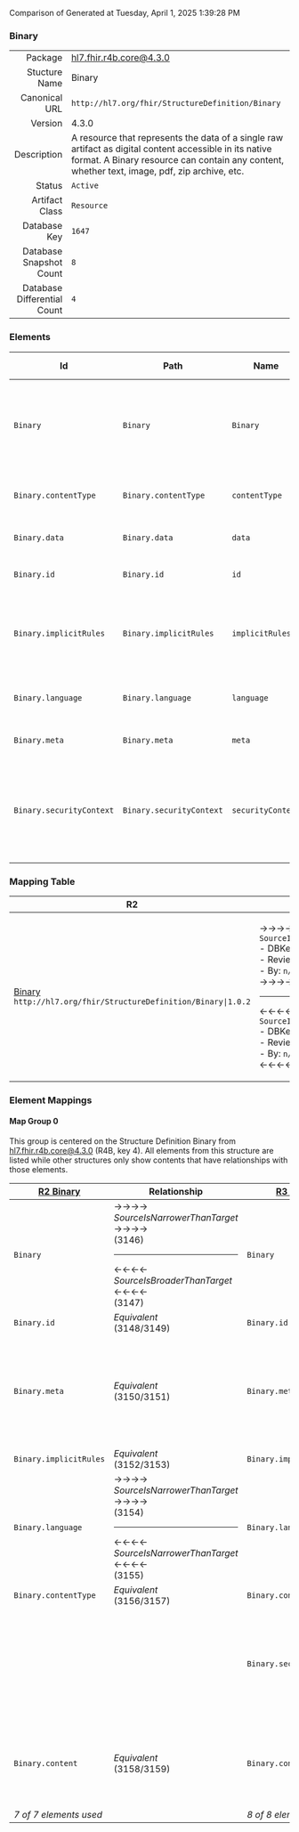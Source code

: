 Comparison of 
Generated at Tuesday, April 1, 2025 1:39:28 PM

### Binary

|      |     |
| ---: | --- |
| Package | hl7.fhir.r4b.core@4.3.0 |
| Stucture Name | Binary |
| Canonical URL | `http://hl7.org/fhir/StructureDefinition/Binary` |
| Version | 4.3.0 |
| Description | A resource that represents the data of a single raw artifact as digital content accessible in its native format.  A Binary resource can contain any content, whether text, image, pdf, zip archive, etc. |
| Status | `Active` |
| Artifact Class | `Resource` |
| Database Key | `1647` |
| Database Snapshot Count | `8` |
| Database Differential Count | `4` |

### Elements

| Id | Path | Name | Base Path | Short | Cardinality | Collated Type | Binding Strength | Binding Value Set |
| -- | ---- | ---- | --------- | ----- | ----------- | ------------- | ---------------- | ----------------- |
| `Binary` | `Binary` | `Binary` | Binary | Pure binary content defined by a format other than FHIR | 0..* | Binary |  |  |
| `Binary.contentType` | `Binary.contentType` | `contentType` | Binary.contentType | MimeType of the binary content | 1..1 | code | `Required` | `http://hl7.org/fhir/ValueSet/mimetypes|4.3.0` |
| `Binary.data` | `Binary.data` | `data` | Binary.data | The actual content | 0..1 | base64Binary |  |  |
| `Binary.id` | `Binary.id` | `id` | Resource.id | Logical id of this artifact | 0..1 | id |  |  |
| `Binary.implicitRules` | `Binary.implicitRules` | `implicitRules` | Resource.implicitRules | A set of rules under which this content was created | 0..1 | uri |  |  |
| `Binary.language` | `Binary.language` | `language` | Resource.language | Language of the resource content | 0..1 | code | `Required` | `http://hl7.org/fhir/ValueSet/all-languages` |
| `Binary.meta` | `Binary.meta` | `meta` | Resource.meta | Metadata about the resource | 0..1 | Meta |  |  |
| `Binary.securityContext` | `Binary.securityContext` | `securityContext` | Binary.securityContext | Identifies another resource to use as proxy when enforcing access control | 0..1 | Reference(http://hl7.org/fhir/StructureDefinition/Resource) |  |  |
### Mapping Table

| R2 | Comparison | R3 | Comparison | R4 | Comparison | R4B | Comparison | R5
| --- | --- | --- | --- | --- | --- | --- | --- | ---
| [Binary](/docs/R2/Resources/Binary.md)<br/> `http://hl7.org/fhir/StructureDefinition/Binary\|1.0.2` | →→→→→→→<br/>`SourceIsNarrowerThanTarget`<br/>- DBKey: `78`<br/>- Reviewed: `n/a`<br/>- By: `n/a`<br/>→→→→→→→<hr/>←←←←←←←<br/>`SourceIsBroaderThanTarget`<br/>- DBKey: `244`<br/>- Reviewed: `n/a`<br/>- By: `n/a`<br/>←←←←←←←| [Binary](/docs/R3/Resources/Binary.md)<br/> `http://hl7.org/fhir/StructureDefinition/Binary\|3.0.2` | →→→→→→→<br/>`SourceIsNarrowerThanTarget`<br/>- DBKey: `423`<br/>- Reviewed: `n/a`<br/>- By: `n/a`<br/>→→→→→→→<hr/>←←←←←←←<br/>`Equivalent`<br/>- DBKey: `619`<br/>- Reviewed: `n/a`<br/>- By: `n/a`<br/>←←←←←←←| [Binary](/docs/R4/Resources/Binary.md)<br/> `http://hl7.org/fhir/StructureDefinition/Binary\|4.0.1` | →→→→→→→<br/>`Equivalent`<br/>- DBKey: `1403`<br/>- Reviewed: `n/a`<br/>- By: `n/a`<br/>→→→→→→→<hr/>←←←←←←←<br/>`Equivalent`<br/>- DBKey: `1404`<br/>- Reviewed: `n/a`<br/>- By: `n/a`<br/>←←←←←←←| [Binary](/docs/R4B/Resources/Binary.md)<br/> `http://hl7.org/fhir/StructureDefinition/Binary\|4.3.0` | →→→→→→→<br/>`Equivalent`<br/>- DBKey: `926`<br/>- Reviewed: `n/a`<br/>- By: `n/a`<br/>→→→→→→→<hr/>←←←←←←←<br/>`Equivalent`<br/>- DBKey: `1155`<br/>- Reviewed: `n/a`<br/>- By: `n/a`<br/>←←←←←←←| [Binary](/docs/R5/Resources/Binary.md)<br/> `http://hl7.org/fhir/StructureDefinition/Binary\|5.0.0` 

### Element Mappings


#### Map Group 0

This group is centered on the Structure Definition Binary from hl7.fhir.r4b.core@4.3.0 (R4B, key 4).
All elements from this structure are listed while other structures only show contents that have relationships with those elements.

| [R2 Binary](/docs/R2/Resources/Binary.md)| Relationship | [R3 Binary](/docs/R3/Resources/Binary.md)| Relationship | [R4 Binary](/docs/R4/Resources/Binary.md)| Relationship | R4B Binary| Relationship | [R5 Binary](/docs/R5/Resources/Binary.md)
| --- | --- | --- | --- | --- | --- | --- | --- | ---
| `Binary`| →→→→ _SourceIsNarrowerThanTarget_ →→→→ <br/>(3146)<hr/>←←←← _SourceIsBroaderThanTarget_ ←←←← <br/>(3147)| `Binary`| _Equivalent_<br/>(10437/10438)| `Binary`| _Equivalent_<br/>(22002/22003)| **`Binary`**| _Equivalent_<br/>(37079/37080)| `Binary`
| `Binary.id`| _Equivalent_<br/>(3148/3149)| `Binary.id`| _Equivalent_<br/>(10439/10440)| `Binary.id`| _Equivalent_<br/>(22004/22005)| **`Binary.id`**| _Equivalent_<br/>(37081/37082)| `Binary.id`
| `Binary.meta`| _Equivalent_<br/>(3150/3151)| `Binary.meta`| →→→→ _SourceIsNarrowerThanTarget_ →→→→ <br/>(10441)<hr/>←←←← _SourceIsBroaderThanTarget_ ←←←← <br/>(10442)| `Binary.meta`| _Equivalent_<br/>(22006/22007)| **`Binary.meta`**| _Equivalent_<br/>(37083/37084)| `Binary.meta`
| `Binary.implicitRules`| _Equivalent_<br/>(3152/3153)| `Binary.implicitRules`| _Equivalent_<br/>(10443/10444)| `Binary.implicitRules`| _Equivalent_<br/>(22008/22009)| **`Binary.implicitRules`**| _Equivalent_<br/>(37085/37086)| `Binary.implicitRules`
| `Binary.language`| →→→→ _SourceIsNarrowerThanTarget_ →→→→ <br/>(3154)<hr/>←←←← _SourceIsNarrowerThanTarget_ ←←←← <br/>(3155)| `Binary.language`| →→→→ _SourceIsNarrowerThanTarget_ →→→→ <br/>(10445)<hr/>←←←← _SourceIsNarrowerThanTarget_ ←←←← <br/>(10446)| `Binary.language`| _Equivalent_<br/>(22010/22011)| **`Binary.language`**| _Equivalent_<br/>(37087/37088)| `Binary.language`
| `Binary.contentType`| _Equivalent_<br/>(3156/3157)| `Binary.contentType`| _Equivalent_<br/>(10447/10448)| `Binary.contentType`| _Equivalent_<br/>(22012/22013)| **`Binary.contentType`**| _Equivalent_<br/>(37089/37090)| `Binary.contentType`
| | | `Binary.securityContext`| →→→→ _SourceIsNarrowerThanTarget_ →→→→ <br/>(10449)<hr/>←←←← _SourceIsBroaderThanTarget_ ←←←← <br/>(10450)| `Binary.securityContext`| _Equivalent_<br/>(22014/22015)| **`Binary.securityContext`**| _Equivalent_<br/>(37091/37092)| `Binary.securityContext`
| `Binary.content`| _Equivalent_<br/>(3158/3159)| `Binary.content`| →→→→ _Equivalent_ →→→→ <br/>(820)<hr/>←←←← _SourceIsNarrowerThanTarget_ ←←←← <br/>(1358)| `Binary.data`| _Equivalent_<br/>(22016/22017)| **`Binary.data`**| _Equivalent_<br/>(37093/37094)| `Binary.data`
| *7 of 7 elements used* | | *8 of 8 elements used* | | *8 of 8 elements used* | | *8 of 8 elements used* | | *8 of 8 elements used* 

